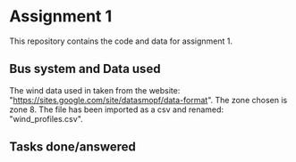 # Assignment 1
This repository contains the code and data for assignment 1.

## Bus system and Data used


The wind data used in taken from the website: "https://sites.google.com/site/datasmopf/data-format". The zone chosen is zone 8. The file has been imported as a csv and renamed: "wind_profiles.csv".

## Tasks done/answered



